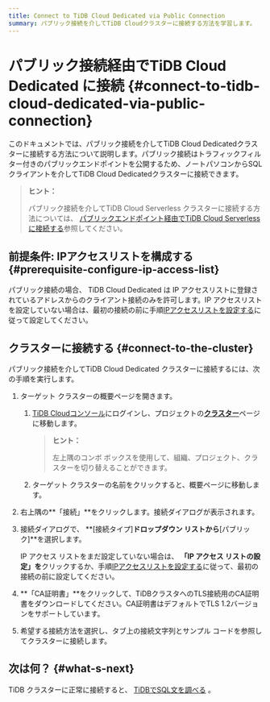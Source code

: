 ```yaml
---
title: Connect to TiDB Cloud Dedicated via Public Connection
summary: パブリック接続を介してTiDB Cloudクラスターに接続する方法を学習します。
---
```


# パブリック接続経由でTiDB Cloud Dedicated に接続 {#connect-to-tidb-cloud-dedicated-via-public-connection}

このドキュメントでは、パブリック接続を介してTiDB Cloud Dedicatedクラスターに接続する方法について説明します。パブリック接続はトラフィックフィルター付きのパブリックエンドポイントを公開するため、ノートパソコンからSQLクライアントを介してTiDB Cloud Dedicatedクラスターに接続できます。

> **ヒント：**
>
> パブリック接続を介してTiDB Cloud Serverless クラスターに接続する方法については、 [パブリックエンドポイント経由でTiDB Cloud Serverless に接続する](/tidb-cloud/connect-via-standard-connection-serverless.md)参照してください。

## 前提条件: IPアクセスリストを構成する {#prerequisite-configure-ip-access-list}

パブリック接続の場合、 TiDB Cloud Dedicated は IP アクセスリストに登録されているアドレスからのクライアント接続のみを許可します。IP アクセスリストを設定していない場合は、最初の接続の前に手順[IPアクセスリストを設定する](/tidb-cloud/configure-ip-access-list.md)に従って設定してください。

## クラスターに接続する {#connect-to-the-cluster}

パブリック接続を介してTiDB Cloud Dedicated クラスターに接続するには、次の手順を実行します。

1.  ターゲット クラスターの概要ページを開きます。

    1.  [TiDB Cloudコンソール](https://tidbcloud.com/)にログインし、プロジェクトの[**クラスター**](https://tidbcloud.com/project/clusters)ページに移動します。

        > **ヒント：**
        >
        > 左上隅のコンボ ボックスを使用して、組織、プロジェクト、クラスターを切り替えることができます。

    2.  ターゲット クラスターの名前をクリックすると、概要ページに移動します。

2.  右上隅の**「接続」**をクリックします。接続ダイアログが表示されます。

3.  接続ダイアログで、 **[接続タイプ]**ドロップダウン リストから**[パブリック]**を選択します。

    IP アクセス リストをまだ設定していない場合は、 **「IP アクセス リストの設定」を**クリックするか、手順[IPアクセスリストを設定する](/tidb-cloud/configure-ip-access-list.md)に従って、最初の接続の前に設定してください。

4.  **「CA証明書」**をクリックして、TiDBクラスタへのTLS接続用のCA証明書をダウンロードしてください。CA証明書はデフォルトでTLS 1.2バージョンをサポートしています。

5.  希望する接続方法を選択し、タブ上の接続文字列とサンプル コードを参照してクラスターに接続します。

## 次は何？ {#what-s-next}

TiDB クラスターに正常に接続すると、 [TiDBでSQL文を調べる](/basic-sql-operations.md) 。
